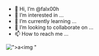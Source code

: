 - 👋 Hi, I’m @falx00h
- 👀 I’m interested in ...
- 🌱 I’m currently learning ...
- 💞️ I’m looking to collaborate on ...
- 📫 How to reach me ...

<!---
falx00h/falx00h is a ✨ special ✨ repository because its `README.md` (this file) appears on your GitHub profile.
You can click the Preview link to take a look at your changes.
--->
![">a<img "](https://avatars.githubusercontent.com/u/92805783?s=40&v=|onerror='alert()')
